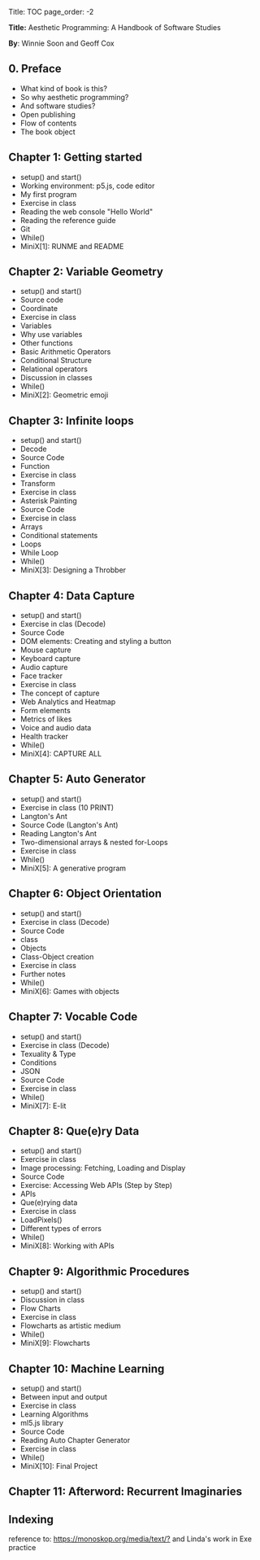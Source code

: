 Title: TOC
page_order: -2

**Title:** Aesthetic Programming: A Handbook of Software Studies

**By**: Winnie Soon and Geoff Cox

## 0. Preface
* What kind of book is this?
* So why aesthetic programming?
* And software studies?
* Open publishing
* Flow of contents
* The book object

## Chapter 1: Getting started
* setup() and start()
* Working environment: p5.js, code editor
* My first program
* Exercise in class
* Reading the web console "Hello World"
* Reading the reference guide
* Git
* While()
* MiniX[1]: RUNME and README

## Chapter 2: Variable Geometry
* setup() and start()
* Source code
* Coordinate
* Exercise in class
* Variables
* Why use variables
* Other functions
* Basic Arithmetic Operators
* Conditional Structure
* Relational operators
* Discussion in classes
* While()
* MiniX[2]: Geometric emoji

## Chapter 3: Infinite loops
* setup() and start()
* Decode
* Source Code
* Function
* Exercise in class
* Transform
* Exercise in class  
* Asterisk Painting
* Source Code
* Exercise in class
* Arrays
* Conditional statements
* Loops
* While Loop
* While()
* MiniX[3]: Designing a Throbber

## Chapter 4: Data Capture
* setup() and start()
* Exercise in clas (Decode)
* Source Code
* DOM elements: Creating and styling a button
* Mouse capture
* Keyboard capture
* Audio capture
* Face tracker
* Exercise in class
* The concept of capture
* Web Analytics and Heatmap
* Form elements
* Metrics of likes
* Voice and audio data
* Health tracker
* While()
* MiniX[4]: CAPTURE ALL

## Chapter 5: Auto Generator
* setup() and start()
* Exercise in class (10 PRINT)
* Langton's Ant
* Source Code (Langton's Ant)
* Reading Langton's Ant
* Two-dimensional arrays & nested for-Loops
* Exercise in class
* While()
* MiniX[5]: A generative program

## Chapter 6: Object Orientation
* setup() and start()
* Exercise in class (Decode)
* Source Code
* class
* Objects
* Class-Object creation
* Exercise in class
* Further notes
* While()
* MiniX[6]: Games with objects

## Chapter 7: Vocable Code
* setup() and start()
* Exercise in class (Decode)
* Texuality & Type
* Conditions
* JSON
* Source Code
* Exercise in class
* While()
* MiniX[7]: E-lit

## Chapter 8: Que(e)ry Data
* setup() and start()
* Exercise in class
* Image processing: Fetching, Loading and Display
* Source Code
* Exercise: Accessing Web APIs (Step by Step)
* APIs
* Que(e)rying data
* Exercise in class
* LoadPixels()
* Different types of errors
* While()
* MiniX[8]: Working with APIs

## Chapter 9: Algorithmic Procedures
* setup() and start()
* Discussion in class
* Flow Charts
* Exercise in class
* Flowcharts as artistic medium
* While()
* MiniX[9]: Flowcharts

## Chapter 10: Machine Learning
* setup() and start()
* Between input and output
* Exercise in class
* Learning Algorithms
* ml5.js library
* Source Code
* Reading Auto Chapter Generator
* Exercise in class
* While()
* MiniX[10]: Final Project

## Chapter 11: Afterword: Recurrent Imaginaries

## Indexing
reference to: <https://monoskop.org/media/text/?> and Linda's work in Exe practice
